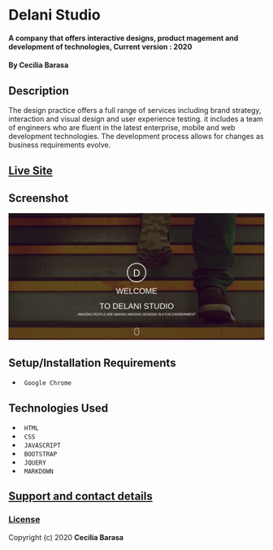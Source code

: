 # Delani Studio
#### A company that offers interactive designs, product magement and development of technologies, Current version : 2020
#### By **Cecilia Barasa**
## Description
The design practice offers a full range of services including brand strategy, interaction and visual design and user experience testing. it includes a team of  engineers who are fluent in the latest enterprise, mobile and web development technologies. The development process allows for changes as business requirements evolve.
## [Live Site](https://cecibarasa.github.io/Delani-studio/)
## Screenshot
![](shot.png)
## Setup/Installation Requirements
* ` Google Chrome`
## Technologies Used
* ` HTML`
* ` CSS`
* ` JAVASCRIPT`
* ` BOOTSTRAP`
* ` JQUERY`
* ` MARKDOWN`
## [Support and contact details](cecbarasa@gmail.com)
### [License](https://github.com/cecibarasa/Delani-studio/blob/master/license.md)
Copyright (c) 2020 **Cecilia Barasa**
